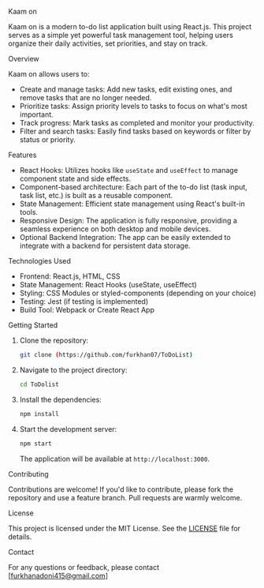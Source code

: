 Kaam on

Kaam on is a modern to-do list application built using React.js. This project serves as a simple yet powerful task management tool, helping users organize their daily activities, set priorities, and stay on track.

Overview

Kaam on allows users to:

- Create and manage tasks: Add new tasks, edit existing ones, and remove tasks that are no longer needed.
- Prioritize tasks: Assign priority levels to tasks to focus on what's most important.
- Track progress: Mark tasks as completed and monitor your productivity.
- Filter and search tasks: Easily find tasks based on keywords or filter by status or priority.

Features

- React Hooks: Utilizes hooks like `useState` and `useEffect` to manage component state and side effects.
- Component-based architecture: Each part of the to-do list (task input, task list, etc.) is built as a reusable component.
- State Management: Efficient state management using React's built-in tools.
- Responsive Design: The application is fully responsive, providing a seamless experience on both desktop and mobile devices.
- Optional Backend Integration: The app can be easily extended to integrate with a backend for persistent data storage.

 Technologies Used

- Frontend: React.js, HTML, CSS
- State Management: React Hooks (useState, useEffect)
- Styling: CSS Modules or styled-components (depending on your choice)
- Testing: Jest (if testing is implemented)
- Build Tool: Webpack or Create React App

 Getting Started

1. Clone the repository:

   ```bash
   git clone (https://github.com/furkhan07/ToDoList)
   ```

2. Navigate to the project directory:

   ```bash
   cd ToDolist
   ```

3. Install the dependencies:

   ```bash
   npm install
   ```

4. Start the development server:

   ```bash
   npm start
   ```

   The application will be available at `http://localhost:3000`.

 Contributing

Contributions are welcome! If you'd like to contribute, please fork the repository and use a feature branch. Pull requests are warmly welcome.

 License

This project is licensed under the MIT License. See the [LICENSE](LICENSE) file for details.

 Contact

For any questions or feedback, please contact [furkhanadoni415@gmail.com]





